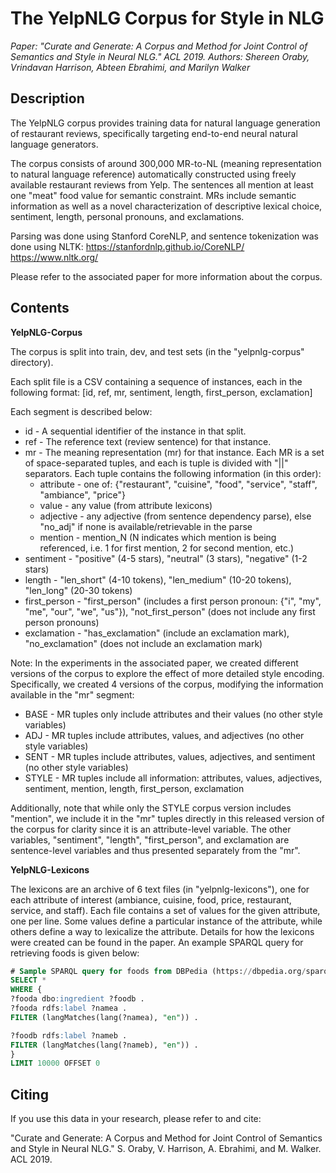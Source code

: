 
The YelpNLG Corpus for Style in NLG
===================================
_Paper: "Curate and Generate: A Corpus and Method for Joint Control of Semantics and Style in Neural NLG." ACL 2019._
_Authors: Shereen Oraby, Vrindavan Harrison, Abteen Ebrahimi, and Marilyn Walker_


Description
-----------

The YelpNLG corpus provides training data for natural language generation of restaurant reviews,
specifically targeting end-to-end neural natural language generators.

The corpus consists of around 300,000 MR-to-NL (meaning representation to natural language reference)
automatically constructed using freely available restaurant reviews from Yelp.  The sentences all mention at least one
"meat" food value for semantic constraint. MRs include semantic information as well as a novel
characterization of descriptive lexical choice, sentiment, length, personal pronouns, and exclamations.

Parsing was done using Stanford CoreNLP, and sentence tokenization was done using NLTK:
https://stanfordnlp.github.io/CoreNLP/
https://www.nltk.org/

Please refer to the associated paper for more information about the corpus.


Contents
--------

**YelpNLG-Corpus**

The corpus is split into train, dev, and test sets (in the "yelpnlg-corpus" directory).

Each split file is a CSV containing a sequence of instances, each in the following format:
[id, ref, mr, sentiment, length, first_person, exclamation]

Each segment is described below:
* id - A sequential identifier of the instance in that split.
* ref - The reference text (review sentence) for that instance.
* mr - The meaning representation (mr) for that instance. Each MR is a set of space-separated tuples, and each is tuple
is divided with "||" separators. Each tuple contains the following information (in this order):
    * attribute - one of: {"restaurant", "cuisine", "food", "service", "staff", "ambiance", "price"}
    * value - any value (from attribute lexicons)
    * adjective - any adjective (from sentence dependency parse), else "no_adj" if none is available/retrievable in the parse
    * mention - mention_N (N indicates which mention is being referenced, i.e. 1 for first mention, 2 for second mention, etc.)
* sentiment - "positive" (4-5 stars), "neutral" (3 stars), "negative" (1-2 stars)
* length - "len_short" (4-10 tokens), "len_medium" (10-20 tokens), "len_long" (20-30 tokens)
* first_person - "first_person" (includes a first person pronoun: {"i", "my", "me", "our", "we", "us"}), "not_first_person" (does not include any first person pronouns)
* exclamation - "has_exclamation" (include an exclamation mark), "no_exclamation" (does not include an exclamation mark)

Note: In the experiments in the associated paper, we created different versions of the corpus to explore the effect of
more detailed style encoding. Specifically, we created 4 versions of the corpus, modifying the information available
in the "mr" segment:
* BASE - MR tuples only include attributes and their values (no other style variables)
* ADJ - MR tuples include attributes, values, and adjectives (no other style variables)
* SENT - MR tuples include attributes, values, adjectives, and sentiment (no other style variables)
* STYLE - MR tuples include all information: attributes, values, adjectives, sentiment, mention, length, first_person, exclamation

Additionally, note that while only the STYLE corpus version includes "mention", we include it in the "mr" tuples
directly in this released version of the corpus for clarity since it is an attribute-level variable. The other
variables, "sentiment", "length", "first_person", and exclamation are sentence-level variables and thus presented
separately from the "mr".


**YelpNLG-Lexicons**

The lexicons are an archive of 6 text files (in "yelpnlg-lexicons"), one for each attribute of interest
(ambiance, cuisine, food, price, restaurant, service, and staff). Each file contains a set of values for the
given attribute, one per line. Some values define a particular instance of the attribute, while others define a
way to lexicalize the attribute. Details for how the lexicons were created can be found in the paper. An
example SPARQL query for retrieving foods is given below:

```sql
# Sample SPARQL query for foods from DBPedia (https://dbpedia.org/sparql)
SELECT *
WHERE {
?fooda dbo:ingredient ?foodb .
?fooda rdfs:label ?namea .
FILTER (langMatches(lang(?namea), "en")) . 

?foodb rdfs:label ?nameb .
FILTER (langMatches(lang(?nameb), "en")) . 
}
LIMIT 10000 OFFSET 0
```

Citing
------

If you use this data in your research, please refer to and cite:  

"Curate and Generate: A Corpus and Method for Joint Control of Semantics and Style in Neural NLG." S. Oraby, V. Harrison, A. Ebrahimi, and M. Walker. ACL 2019.

